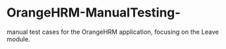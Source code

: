 # OrangeHRM-ManualTesting-
manual test cases for the OrangeHRM application, focusing on the Leave module.
